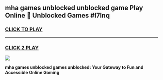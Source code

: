 
## mha games unblocked unblocked game Play Online 👋 Unblocked Games #l7lnq
<h3>
<a href="https://premium.freeplayer.one?title=mha_games_unblocked&ref=21F">CLICK TO PLAY</a></h3>
<hr>

<h3>
<a href="https://premium.freeplayer.one?title=mha_games_unblocked&ref=21F">CLICK 2 PLAY</a>
  
</h3>

<a href="https://premium.freeplayer.one?title=mha_games_unblocked&ref=21F/"><img src="https://clearcache.store/games.png"></a>


**mha games unblocked games unblocked: Your Gateway to Fun and Accessible Online Gaming**
